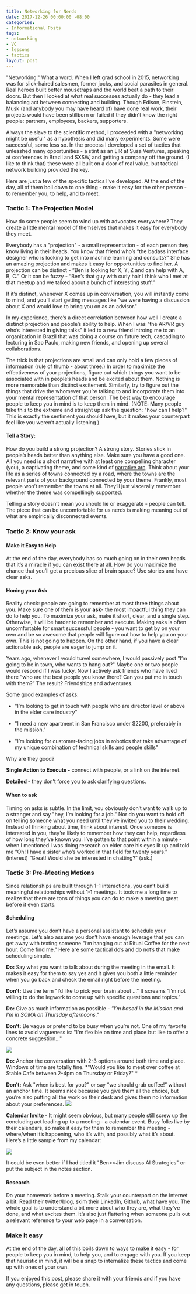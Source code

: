 ```yaml
---
title: Networking for Nerds
date: 2017-12-26 00:00:00 -08:00
categories:
- Informational Posts
tags:
- networking
- VC
- lessons
- tactics
layout: post
---
```


"Networking." What a word. When I left grad school in 2015, networking was for slick-haired salesmen, former jocks, and social parasites in general. Real heroes built better mousetraps and the world beat a path to their doors. But then I looked at what real successes actually do - they lead a balancing act between connecting and building. Though Edison, Einstein, Musk (and anybody you may have heard of) have done real work, their projects would have been stillborn or failed if they didn’t know the right people: partners, employees, backers, supporters. 

Always the slave to the scientific method, I proceeded with a "networking might be useful" as a hypothesis and did many experiments. Some were successful, some less so. In the process I developed a set of tactics that unleashed many opportunities - a stint as an EIR at Susa Ventures, speaking at conferences in Brazil and SXSW, and getting a company off the ground. (I like to think that) these were all built on a door of real value, but tactical network building provided the key. 

Here are just a few of the specific tactics I’ve developed. At the end of the day, all of them boil down to one thing - make it easy for the other person - to remember you, to help, and to meet. 

### Tactic 1: The Projection Model

How do some people seem to wind up with advocates everywhere? They create a little mental model of themselves that makes it easy for everybody they meet.

Everybody has a "projection" - a small representation - of each person they know living in their heads. You know that friend who’s “the badass interface designer who is looking to get into machine learning and consults?” She has an amazing projection and makes it easy for opportunities to find her. A projection can be distinct - “Ben is looking for X, Y, Z and can help with A, B, C.” Or it can be fuzzy - “Ben’s that guy with curly hair I think who I met at that meetup and we talked about a bunch of interesting stuff.” 

If it’s distinct, whenever X comes up in conversation, you will instantly come to mind, and you’ll start getting messages like "we were having a discussion about X and would love to bring you on as an advisor." 

In my experience, there’s a direct correlation between how well I create a distinct projection and people’s ability to help. When I was "the AR/VR guy who’s interested in giving talks" it led to a new friend introing me to an organization in Brazil that was doing a course on future tech, cascading to lecturing in Sao Paulo, making new friends, and opening up several collaborations.

The trick is that projections are small and can only hold a few pieces of information (rule of thumb - about three.)  In order to maximize the effectiveness of your projections, figure out which things you want to be associated with in people’s heads and be excited about them. Nothing is more memorable than distinct excitement.  Similarly, try to figure out the things that drive the whomever you’re talking to and incorporate them into your mental representation of that person.  The best way to encourage people to keep you in mind is to keep them in mind. (NOTE:  Many people take this to the extreme and straight up ask the question: "how can I help?" This is exactly the sentiment you should have, but it makes your counterpart feel like you weren’t actually listening )

#### Tell a Story:
How do you build a strong projection? A strong story. Stories stick in people’s heads better than anything else. Make sure you have a good one. All you need is a short narrative with at least one compelling character (you), a captivating theme, and some kind of [narrative arc](https://en.wikipedia.org/wiki/Story_arc).  Think about your life as a series of towns connected by a road, where the towns are the relevant parts of your background connected by your theme. Frankly, most people won’t remember the towns at all. They’ll just viscerally remember whether the theme was compellingly supported. 

Telling a story doesn’t mean you should lie or exaggerate - people can tell. The piece that can be uncomfortable for us nerds is making meaning out of what are empirically disconnected events. 

### Tactic 2: Know your ask 

#### Make it Easy to Help
At the end of the day, everybody has so much going on in their own heads that it’s a miracle if you can exist there at all. How do you maximize the chance that you’ll get a precious slice of brain space? Use stories and have clear asks. 

#### Honing your Ask 
Reality check: people are going to remember at most three things about you. Make sure one of them is your **ask**- the most impactful thing they can do to help you. To maximize your ask, make it short, clear, and a single step. Otherwise, it will be harder to remember and execute. Making asks is often uncomfortable for smart successful people - you want to get by on your own and be so awesome that people will figure out how to help you on your own. This is not going to happen. On the other hand, if you have a clear actionable ask, people are eager to jump on it.

Years ago, whenever I would travel somewhere, I would passively post "I’m going to be in town, who wants to hang out?" Maybe one or two people would respond if I was lucky. Now I actively ask friends who have lived there “who are the best people you know there? Can you put me in touch with them?” The result? Friendships and adventures.

Some good examples of asks:

* "I’m looking to get in touch with people who are director level or above in the elder care industry"

* "I need a new apartment in San Francisco under $2200, preferably in the mission." 

* "I’m looking for customer-facing jobs in robotics that take advantage of my unique combination of technical skills and people skills"

Why are they good?

**Single Action to Execute -** connect with people, or a link on the internet.

**Detailed -** they don’t force you to ask clarifying questions.

#### When to ask
Timing on asks is subtle. In the limit, you obviously don’t want to walk up to a stranger and say "hey, I’m looking for a job." Nor do you want to hold off on telling someone what you need until they’ve invited you to their wedding. Instead of thinking about time, think about interest. Once someone is interested in you, they’re likely to remember how they can help, regardless of how long they’ve known you. I’ve gotten to that point within a minute - when I mentioned I was doing research on elder care his eyes lit up and told me “Oh! I have a sister who’s worked in that field for twenty years.” (interest)  “Great! Would she be interested in chatting?” (ask.) 

### Tactic 3: Pre-Meeting Motions 

Since relationships are built through 1-1 interactions, you can’t build meaningful relationships without 1-1 meetings. It took me a long time to realize that there are tons of things you can do to make a meeting great before it even starts. 

#### Scheduling 
Let’s assume you don’t have a personal assistant to schedule your meetings.  Let’s also assume you don’t have enough leverage that you can get away with texting someone "I’m hanging out at Ritual Coffee for the next hour. Come find me." Here are some tactical do’s and do not’s that make scheduling simple.

**Do:** Say what you want to talk about during the meeting in the email. It makes it easy for them to say yes and it gives you both a little reminder when you go back and check the email right before the meeting.

**Don’t:** Use the term "I’d like to pick your brain about ..." It screams “I’m not willing to do the legwork to come up with specific questions and topics.”  

**Do:** Give as much information as possible - *"I’m based in the Mission and I’m in SOMA on Thursday afternoons."*

**Don’t:** Be vague or pretend to be busy when you’re not. One of my favorite lines to avoid vagueness is: "I'm flexible on time and place but like to offer a concrete suggestion..."

<img src="/pictures/posts/2017-12-26-networking-for-nerds/bad-example.png">

**Do:** Anchor the conversation with 2-3 options around both time and place. Windows of time are totally fine. *"Would you like to meet over coffee at Stable Cafe between 2-4pm on Thursday or Friday?" *

**Don’t:** Ask "when is best for you?" or say “we should grab coffee!” without an anchor time. It seems nice because you give them all the choice, but you’re also putting all the work on their desk and gives them no information about your preferences.
<img src="/pictures/posts/2017-12-26-networking-for-nerds/anchoring.png">

**Calendar Invite -** It might seem obvious, but many people still screw up the concluding act leading up to a meeting - a calendar event. Busy folks live by their calendars, so make it easy for them to remember the meeting - where/when it’s happening, who it’s with, and possibly what it’s about. Here’s a little sample from my calendar: 

<img src="/pictures/posts/2017-12-26-networking-for-nerds/calendar-invite.png">

It could be even better if I had titled it "Ben<>Jim discuss AI Strategies" or put the subject in the notes section.

#### Research
Do your homework before a meeting. Stalk your counterpart on the internet a bit. Read their twitter/blog, skim their LinkedIn, Github, what have you. The whole goal is to understand a bit more about who they are, what they’ve done, and what excites them. It’s also just flattering when someone pulls out a relevant reference to your web page in a conversation.

### Make it easy

At the end of the day, all of this boils down to ways to make it easy - for people to keep you in mind, to help you, and to engage with you. If you keep that heuristic in mind, it will be a snap to internalize these tactics and come up with ones of your own. 

If you enjoyed this post, please share it with your friends and if you have any questions, please get in touch.

